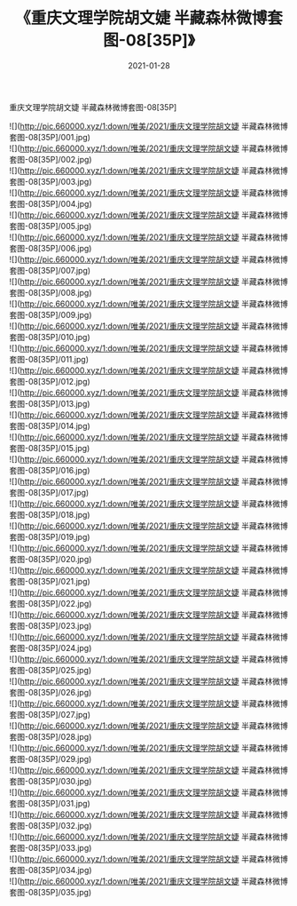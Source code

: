 ﻿---
layout: post
title:  《重庆文理学院胡文婕 半藏森林微博套图-08[35P]》
date:   2021-01-28
img: http://pic.660000.xyz/1:down/唯美/2021/重庆文理学院胡文婕 半藏森林微博套图-08[35P]/000.jpg
categories: [美女, 清纯, 唯美]
---

重庆文理学院胡文婕 半藏森林微博套图-08[35P]

  ![](http://pic.660000.xyz/1:down/唯美/2021/重庆文理学院胡文婕 半藏森林微博套图-08[35P]/001.jpg) <br> ![](http://pic.660000.xyz/1:down/唯美/2021/重庆文理学院胡文婕 半藏森林微博套图-08[35P]/002.jpg) <br> ![](http://pic.660000.xyz/1:down/唯美/2021/重庆文理学院胡文婕 半藏森林微博套图-08[35P]/003.jpg) <br> ![](http://pic.660000.xyz/1:down/唯美/2021/重庆文理学院胡文婕 半藏森林微博套图-08[35P]/004.jpg) <br> ![](http://pic.660000.xyz/1:down/唯美/2021/重庆文理学院胡文婕 半藏森林微博套图-08[35P]/005.jpg) <br> ![](http://pic.660000.xyz/1:down/唯美/2021/重庆文理学院胡文婕 半藏森林微博套图-08[35P]/006.jpg) <br> ![](http://pic.660000.xyz/1:down/唯美/2021/重庆文理学院胡文婕 半藏森林微博套图-08[35P]/007.jpg) <br> ![](http://pic.660000.xyz/1:down/唯美/2021/重庆文理学院胡文婕 半藏森林微博套图-08[35P]/008.jpg) <br> ![](http://pic.660000.xyz/1:down/唯美/2021/重庆文理学院胡文婕 半藏森林微博套图-08[35P]/009.jpg) <br> ![](http://pic.660000.xyz/1:down/唯美/2021/重庆文理学院胡文婕 半藏森林微博套图-08[35P]/010.jpg) <br> ![](http://pic.660000.xyz/1:down/唯美/2021/重庆文理学院胡文婕 半藏森林微博套图-08[35P]/011.jpg) <br> ![](http://pic.660000.xyz/1:down/唯美/2021/重庆文理学院胡文婕 半藏森林微博套图-08[35P]/012.jpg) <br> ![](http://pic.660000.xyz/1:down/唯美/2021/重庆文理学院胡文婕 半藏森林微博套图-08[35P]/013.jpg) <br> ![](http://pic.660000.xyz/1:down/唯美/2021/重庆文理学院胡文婕 半藏森林微博套图-08[35P]/014.jpg) <br> ![](http://pic.660000.xyz/1:down/唯美/2021/重庆文理学院胡文婕 半藏森林微博套图-08[35P]/015.jpg) <br> ![](http://pic.660000.xyz/1:down/唯美/2021/重庆文理学院胡文婕 半藏森林微博套图-08[35P]/016.jpg) <br> ![](http://pic.660000.xyz/1:down/唯美/2021/重庆文理学院胡文婕 半藏森林微博套图-08[35P]/017.jpg) <br> ![](http://pic.660000.xyz/1:down/唯美/2021/重庆文理学院胡文婕 半藏森林微博套图-08[35P]/018.jpg) <br> ![](http://pic.660000.xyz/1:down/唯美/2021/重庆文理学院胡文婕 半藏森林微博套图-08[35P]/019.jpg) <br> ![](http://pic.660000.xyz/1:down/唯美/2021/重庆文理学院胡文婕 半藏森林微博套图-08[35P]/020.jpg) <br> ![](http://pic.660000.xyz/1:down/唯美/2021/重庆文理学院胡文婕 半藏森林微博套图-08[35P]/021.jpg) <br> ![](http://pic.660000.xyz/1:down/唯美/2021/重庆文理学院胡文婕 半藏森林微博套图-08[35P]/022.jpg) <br> ![](http://pic.660000.xyz/1:down/唯美/2021/重庆文理学院胡文婕 半藏森林微博套图-08[35P]/023.jpg) <br> ![](http://pic.660000.xyz/1:down/唯美/2021/重庆文理学院胡文婕 半藏森林微博套图-08[35P]/024.jpg) <br> ![](http://pic.660000.xyz/1:down/唯美/2021/重庆文理学院胡文婕 半藏森林微博套图-08[35P]/025.jpg) <br> ![](http://pic.660000.xyz/1:down/唯美/2021/重庆文理学院胡文婕 半藏森林微博套图-08[35P]/026.jpg) <br> ![](http://pic.660000.xyz/1:down/唯美/2021/重庆文理学院胡文婕 半藏森林微博套图-08[35P]/027.jpg) <br> ![](http://pic.660000.xyz/1:down/唯美/2021/重庆文理学院胡文婕 半藏森林微博套图-08[35P]/028.jpg) <br> ![](http://pic.660000.xyz/1:down/唯美/2021/重庆文理学院胡文婕 半藏森林微博套图-08[35P]/029.jpg) <br> ![](http://pic.660000.xyz/1:down/唯美/2021/重庆文理学院胡文婕 半藏森林微博套图-08[35P]/030.jpg) <br> ![](http://pic.660000.xyz/1:down/唯美/2021/重庆文理学院胡文婕 半藏森林微博套图-08[35P]/031.jpg) <br> ![](http://pic.660000.xyz/1:down/唯美/2021/重庆文理学院胡文婕 半藏森林微博套图-08[35P]/032.jpg) <br> ![](http://pic.660000.xyz/1:down/唯美/2021/重庆文理学院胡文婕 半藏森林微博套图-08[35P]/033.jpg) <br> ![](http://pic.660000.xyz/1:down/唯美/2021/重庆文理学院胡文婕 半藏森林微博套图-08[35P]/034.jpg) <br> ![](http://pic.660000.xyz/1:down/唯美/2021/重庆文理学院胡文婕 半藏森林微博套图-08[35P]/035.jpg) <br>